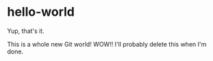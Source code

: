 # hello-world
Yup, that's it.

This is a whole new Git world! WOW!!
I'll probably delete this when I'm done.

